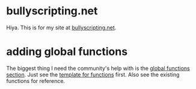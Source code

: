 # bullyscripting.net
Hiya. This is for my site at [bullyscripting.net](http://bullyscripting.net).

# adding global functions
The biggest thing I need the community's help with is the [global functions section](/functions).
  Just see the [template for functions](/template.html) first. Also see the existing functions for reference.